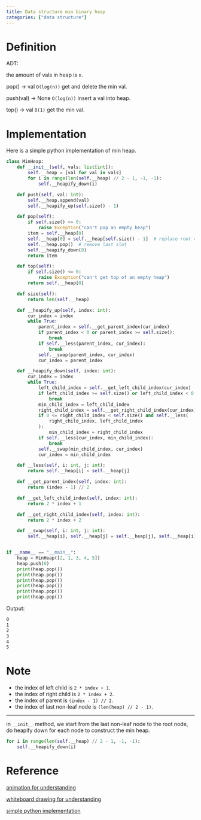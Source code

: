 ```yaml
---
title: Data structure min binary heap
categories: ["data structure"]
---
```


# Definition

ADT:

the amount of vals in heap is `n`.

pop() -> val `O(log(n))` get and delete the min val.

push(val) -> None `O(log(n))` insert a val into heap.

top() -> val `O(1)` get the min val.

# Implementation

Here is a simple python implementation of min heap.

```py
class MinHeap:
    def __init__(self, vals: list[int]):
        self.__heap = [val for val in vals]
        for i in range(len(self.__heap) // 2 - 1, -1, -1):
            self.__heapify_down(i)

    def push(self, val: int):
        self.__heap.append(val)
        self.__heapify_up(self.size() - 1)

    def pop(self):
        if self.size() <= 0:
            raise Exception("can't pop an empty heap")
        item = self.__heap[0]
        self.__heap[0] = self.__heap[self.size() - 1]  # replace root with last item
        self.__heap.pop()  # remove last slot
        self.__heapify_down(0)
        return item

    def top(self):
        if self.size() <= 0:
            raise Exception("can't get top of an empty heap")
        return self.__heap[0]

    def size(self):
        return len(self.__heap)

    def __heapify_up(self, index: int):
        cur_index = index
        while True:
            parent_index = self.__get_parent_index(cur_index)
            if parent_index < 0 or parent_index >= self.size():
                break
            if self.__less(parent_index, cur_index):
                break
            self.__swap(parent_index, cur_index)
            cur_index = parent_index

    def __heapify_down(self, index: int):
        cur_index = index
        while True:
            left_child_index = self.__get_left_child_index(cur_index)
            if left_child_index >= self.size() or left_child_index < 0:
                break
            min_child_index = left_child_index
            right_child_index = self.__get_right_child_index(cur_index)
            if 0 <= right_child_index < self.size() and self.__less(
                right_child_index, left_child_index
            ):
                min_child_index = right_child_index
            if self.__less(cur_index, min_child_index):
                break
            self.__swap(min_child_index, cur_index)
            cur_index = min_child_index

    def __less(self, i: int, j: int):
        return self.__heap[i] < self.__heap[j]

    def __get_parent_index(self, index: int):
        return (index - 1) // 2

    def __get_left_child_index(self, index: int):
        return 2 * index + 1

    def __get_right_child_index(self, index: int):
        return 2 * index + 2

    def __swap(self, i: int, j: int):
        self.__heap[i], self.__heap[j] = self.__heap[j], self.__heap[i]


if __name__ == "__main__":
    heap = MinHeap([2, 1, 3, 4, 5])
    heap.push(0)
    print(heap.pop())
    print(heap.pop())
    print(heap.pop())
    print(heap.pop())
    print(heap.pop())
    print(heap.pop())

```

Output:

```sh
0
1
2
3
4
5
```

# Note

- the index of left child is `2 * index + 1`.
- the index of right child is `2 * index + 2`.
- the index of parent is `(index - 1) // 2`.
- the index of last non-leaf node is `(len(heap) // 2 - 1)`.

---

in `__init__` method, we start from the last non-leaf node to the root node, do heapify down for each node to construct the min heap.

```py
for i in range(len(self.__heap) // 2 - 1, -1, -1):
    self.__heapify_down(i)
```

# Reference

[animation for understanding](https://www.youtube.com/watch?v=AE5I0xACpZs)

[whiteboard drawing for understanding](https://www.youtube.com/watch?v=g9YK6sftDi0)

[simple python implementation](https://www.youtube.com/watch?v=hkyzcLkmoBY)
